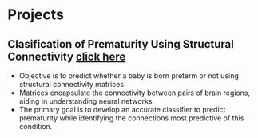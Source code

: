 # Projects
## Clasification of Prematurity Using Structural Connectivity [click here](https://github.com/cee98/portfolio/tree/main/Classification%20of%20Prematurity%20using%20Structural%20Connectivity)
- Objective is to predict whether a baby is born preterm or not using structural connectivity matrices. 
- Matrices encapsulate the connectivity between pairs of brain regions, aiding in understanding neural networks.
- The primary goal is to develop an accurate classifier to predict prematurity while identifying the connections most predictive of this condition.
